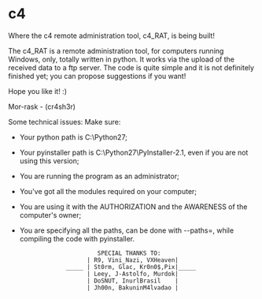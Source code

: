 # c4

Where the c4 remote administration tool, c4_RAT, is being built!

The c4_RAT is a remote administration tool, for computers running Windows, only, totally written in python.
It works via the upload of the received data to a ftp server.
The code is quite simple and it is not definitely finished yet; you can propose suggestions if you want!

Hope you like it! :)

Mor-rask - (cr4sh3r)


Some technical issues: 
Make sure:
- Your python path is C:\Python27;
- Your pyinstaller path is C:\Python27\PyInstaller-2.1, even if you are not using this version;
- You are running the program as an administrator;
- You've got all the modules required on your computer;
- You are using it with the AUTHORIZATION and the AWARENESS of the computer's owner;
- You are specifying all the paths, can be done with --paths=, while compiling the code with pyinstaller.






                            SPECIAL THANKS TO:
                         | R9, Vini_Nazi, VXHeaven|
                   _____ | St0rm, Glac, Kr0n0$,Pix|_____
                         | Leey, J-Astolfo, Murdok|
                         | DoSNUT, InurlBrasil    |
                         | Jh00n, BakuninM4lvadao |



